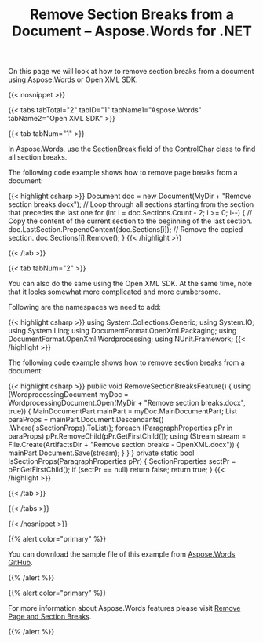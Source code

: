 ﻿---
title: Remove Section Breaks from a Document – Aspose.Words for .NET
articleTitle: Remove Section Breaks from a Document
linktitle: Remove Section Breaks from a Document
description: "Remove section breaks from a document easily and fast instead of using Open XML SDK using C#."
type: docs
weight: 170
url: /net/remove-section-breaks-from-document/
---

On this page we will look at how to remove section breaks from a document using Aspose.Words or Open XML SDK.

{{< nosnippet >}}

{{< tabs tabTotal="2" tabID="1" tabName1="Aspose.Words" tabName2="Open XML SDK" >}}

{{< tab tabNum="1" >}}

In Aspose.Words, use the [SectionBreak](https://apireference.aspose.com/words/net/aspose.words/controlchar/fields/sectionbreak) field of the [ControlChar](https://apireference.aspose.com/words/net/aspose.words/controlchar) class to find all section breaks.

The following code example shows how to remove page breaks from a document:

{{< highlight csharp >}}
Document doc = new Document(MyDir + "Remove section breaks.docx");
// Loop through all sections starting from the section that precedes the last one 
for (int i = doc.Sections.Count - 2; i >= 0; i--)
{
	// Copy the content of the current section to the beginning of the last section.
	doc.LastSection.PrependContent(doc.Sections[i]);
	// Remove the copied section.
	doc.Sections[i].Remove();
}
{{< /highlight >}}

{{< /tab >}}

{{< tab tabNum="2" >}}

You can also do the same using the Open XML SDK. At the same time, note that it looks somewhat more complicated and more cumbersome.

Following are the namespaces we need to add:

{{< highlight csharp >}}
using System.Collections.Generic;
using System.IO;
using System.Linq;
using DocumentFormat.OpenXml.Packaging;
using DocumentFormat.OpenXml.Wordprocessing;
using NUnit.Framework;
{{< /highlight >}}

The following code example shows how to remove section breaks from a document:

{{< highlight csharp >}}
public void RemoveSectionBreaksFeature()
{
	using (WordprocessingDocument myDoc = WordprocessingDocument.Open(MyDir + "Remove section breaks.docx", true))
	{
		MainDocumentPart mainPart = myDoc.MainDocumentPart;
		List<ParagraphProperties> paraProps = mainPart.Document.Descendants<ParagraphProperties>()
			.Where(IsSectionProps).ToList();
		foreach (ParagraphProperties pPr in paraProps)
			pPr.RemoveChild(pPr.GetFirstChild<SectionProperties>());
		using (Stream stream = File.Create(ArtifactsDir + "Remove section breaks - OpenXML.docx"))
		{
			mainPart.Document.Save(stream);
		}
	}
}
private static bool IsSectionProps(ParagraphProperties pPr)
{
	SectionProperties sectPr = pPr.GetFirstChild<SectionProperties>();
	if (sectPr == null)
		return false;
		return true;
}
{{< /highlight >}}

{{< /tab >}}

{{< /tabs >}}

{{< /nosnippet >}}

{{% alert color="primary" %}}

You can download the sample file of this example from [Aspose.Words GitHub](https://github.com/aspose-words/Aspose.Words-for-.NET/tree/master/Plugins/Aspose.Words%20Vs%20OpenXML%20Words/Aspose.Words%20VS%20OpenXML).

{{% /alert %}}

{{% alert color="primary" %}}

For more information about Aspose.Words features please visit [Remove Page and Section Breaks](/words/net/working-with-sections/#how-to-remove-page-and-section-breaks).

{{% /alert %}}
